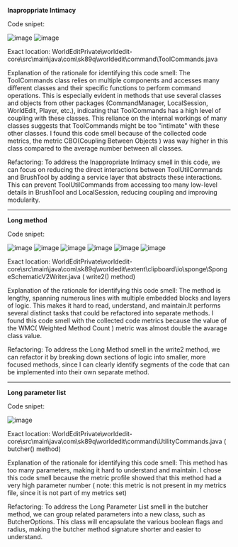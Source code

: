 **Inaproppriate Intimacy**

Code snipet:

![image](https://github.com/user-attachments/assets/6e818302-4c5e-4c9e-80b1-06ccf386183e)
![image](https://github.com/user-attachments/assets/4f735f8d-2a2e-4af0-8ebd-8d7470192e8f)

Exact location: WorldEditPrivate\worldedit-core\src\main\java\com\sk89q\worldedit\command\ToolCommands.java     

Explanation of the rationale for identifying this code smell: The ToolCommands class relies on multiple components and accesses many different classes and their specific functions to perform command operations. This is especially evident in methods that use several classes and objects from other packages (CommandManager, LocalSession, WorldEdit, Player, etc.), indicating that ToolCommands has a high level of coupling with these classes. This reliance on the internal workings of many classes suggests that ToolCommands might be too "intimate" with these other classes.
I found this code smell because of the collected code metrics, the metric CBO(Coupling Between Objects ) was way higher in this class compared to the average number between all classes.

Refactoring: To address the Inappropriate Intimacy smell in this code, we can focus on reducing the direct interactions between ToolUtilCommands and BrushTool by adding a service layer that abstracts these interactions. This can prevent ToolUtilCommands from accessing too many low-level details in BrushTool and LocalSession, reducing coupling and improving modularity.

---------------------------------------------------------------------------------------------------------------------------------------------------------------------------------------------------------------------

**Long method**

Code snipet:

![image](https://github.com/user-attachments/assets/03a66fc2-ddd2-45f8-a4a8-436f9c933c20)
![image](https://github.com/user-attachments/assets/5a9fc203-87c9-4e63-b5a5-735a37978fd6)
![image](https://github.com/user-attachments/assets/c9b6ec71-3256-46e0-9980-bcd0417c8684)
![image](https://github.com/user-attachments/assets/4a2ff669-85d7-4d86-9339-f6140e942d14)
![image](https://github.com/user-attachments/assets/fc485814-0879-4f1f-a4ad-285811b173c4)
![image](https://github.com/user-attachments/assets/6c0445b9-43f5-43ed-a253-cb681b722fb2)

Exact location: WorldEditPrivate\worldedit-core\src\main\java\com\sk89q\worldedit\extent\clipboard\io\sponge\SpongeSchematicV2Writer.java      ( write2() method)

Explanation of the rationale for identifying this code smell: 
The method is lengthy, spanning numerous lines with multiple embedded blocks and layers of logic. This makes it hard to read, understand, and maintain.It performs several distinct tasks that could be refactored into separate methods.
I found this code smell with the collected code metrics because the value of the WMC( Weighted Method Count ) metric was almost double the avarage class value.

Refactoring: To address the Long Method smell in the write2 method, we can refactor it by breaking down sections of logic into smaller, more focused methods, since I can clearly identify segments of the code that can be implemented into their own separate method.

---------------------------------------------------------------------------------------------------------------------------------------------------------------------------------------------------------------------

**Long parameter list**

Code snipet:

![image](https://github.com/user-attachments/assets/4d9fb2ba-1e88-429a-97b3-ce06f8d75b58)

Exact location:
WorldEditPrivate\worldedit-core\src\main\java\com\sk89q\worldedit\command\UtilityCommands.java    ( butcher() method)

Explanation of the rationale for identifying this code smell: 
This method has too many parameters, making it hard to understand and maintain. 
I chose this code smell because the metric profile showed that this method had a very high parameter number ( note: this metric is not present in my metrics file, since it is not part of my metrics set)

Refactoring: To address the Long Parameter List smell in the butcher method, we can group related parameters into a new class, such as ButcherOptions. This class will encapsulate the various boolean flags and radius, making the butcher method signature shorter and easier to understand.

